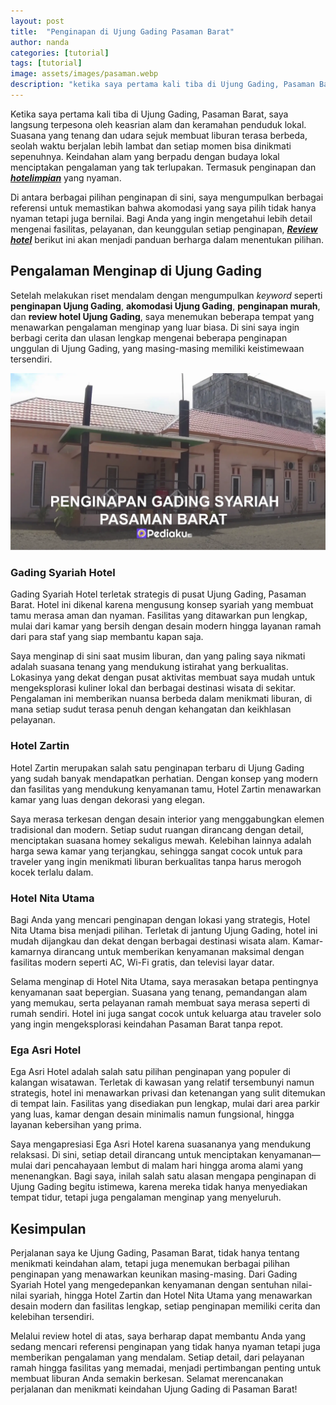 ```yaml
---
layout: post
title:  "Penginapan di Ujung Gading Pasaman Barat"
author: nanda
categories: [tutorial]
tags: [tutorial]
image: assets/images/pasaman.webp
description: "ketika saya pertama kali tiba di Ujung Gading, Pasaman Barat, saya langsung terpesona oleh keasrian alam dan keramahan penduduk lokal. Suasana yang tenang dan udara sejuk membuat liburan terasa berbeda, seolah waktu berjalan lebih lambat dan setiap momen bisa dinikmati sepenuhnya"
---
```


Ketika saya pertama kali tiba di Ujung Gading, Pasaman Barat, saya langsung terpesona oleh keasrian alam dan keramahan penduduk lokal. Suasana yang tenang dan udara sejuk membuat liburan terasa berbeda, seolah waktu berjalan lebih lambat dan setiap momen bisa dinikmati sepenuhnya. Keindahan alam yang berpadu dengan budaya lokal menciptakan pengalaman yang tak terlupakan. Termasuk penginapan dan [***hotelimpian***](https://hotelimpian.id) yang nyaman.

Di antara berbagai pilihan penginapan di sini, saya mengumpulkan berbagai referensi untuk memastikan bahwa akomodasi yang saya pilih tidak hanya nyaman tetapi juga bernilai. Bagi Anda yang ingin mengetahui lebih detail mengenai fasilitas, pelayanan, dan keunggulan setiap penginapan, [***Review hotel***](https://hotelimpian.id/info-hotel/pengalaman-dan-review-hotel-panduan-lengkap-untuk-memilih-penginapan-terbaik/) berikut ini akan menjadi panduan berharga dalam menentukan pilihan.

## Pengalaman Menginap di Ujung Gading

Setelah melakukan riset mendalam dengan mengumpulkan *keyword* seperti **penginapan Ujung Gading**, **akomodasi Ujung Gading**, **penginapan murah**, dan **review hotel Ujung Gading**, saya menemukan beberapa tempat yang menawarkan pengalaman menginap yang luar biasa. Di sini saya ingin berbagi cerita dan ulasan lengkap mengenai beberapa penginapan unggulan di Ujung Gading, yang masing-masing memiliki keistimewaan tersendiri.


![gading syariah](/assets/images/gading-syariah.webp)
### Gading Syariah Hotel

Gading Syariah Hotel terletak strategis di pusat Ujung Gading, Pasaman Barat. Hotel ini dikenal karena mengusung konsep syariah yang membuat tamu merasa aman dan nyaman. Fasilitas yang ditawarkan pun lengkap, mulai dari kamar yang bersih dengan desain modern hingga layanan ramah dari para staf yang siap membantu kapan saja.

Saya menginap di sini saat musim liburan, dan yang paling saya nikmati adalah suasana tenang yang mendukung istirahat yang berkualitas. Lokasinya yang dekat dengan pusat aktivitas membuat saya mudah untuk mengeksplorasi kuliner lokal dan berbagai destinasi wisata di sekitar. Pengalaman ini memberikan nuansa berbeda dalam menikmati liburan, di mana setiap sudut terasa penuh dengan kehangatan dan keikhlasan pelayanan.

### Hotel Zartin

Hotel Zartin merupakan salah satu penginapan terbaru di Ujung Gading yang sudah banyak mendapatkan perhatian. Dengan konsep yang modern dan fasilitas yang mendukung kenyamanan tamu, Hotel Zartin menawarkan kamar yang luas dengan dekorasi yang elegan. 

Saya merasa terkesan dengan desain interior yang menggabungkan elemen tradisional dan modern. Setiap sudut ruangan dirancang dengan detail, menciptakan suasana homey sekaligus mewah. Kelebihan lainnya adalah harga sewa kamar yang terjangkau, sehingga sangat cocok untuk para traveler yang ingin menikmati liburan berkualitas tanpa harus merogoh kocek terlalu dalam.


### Hotel Nita Utama

Bagi Anda yang mencari penginapan dengan lokasi yang strategis, Hotel Nita Utama bisa menjadi pilihan. Terletak di jantung Ujung Gading, hotel ini mudah dijangkau dan dekat dengan berbagai destinasi wisata alam. Kamar-kamarnya dirancang untuk memberikan kenyamanan maksimal dengan fasilitas modern seperti AC, Wi-Fi gratis, dan televisi layar datar.

Selama menginap di Hotel Nita Utama, saya merasakan betapa pentingnya kenyamanan saat bepergian. Suasana yang tenang, pemandangan alam yang memukau, serta pelayanan ramah membuat saya merasa seperti di rumah sendiri. Hotel ini juga sangat cocok untuk keluarga atau traveler solo yang ingin mengeksplorasi keindahan Pasaman Barat tanpa repot.


### Ega Asri Hotel

Ega Asri Hotel adalah salah satu pilihan penginapan yang populer di kalangan wisatawan. Terletak di kawasan yang relatif tersembunyi namun strategis, hotel ini menawarkan privasi dan ketenangan yang sulit ditemukan di tempat lain. Fasilitas yang disediakan pun lengkap, mulai dari area parkir yang luas, kamar dengan desain minimalis namun fungsional, hingga layanan kebersihan yang prima.

Saya mengapresiasi Ega Asri Hotel karena suasananya yang mendukung relaksasi. Di sini, setiap detail dirancang untuk menciptakan kenyamanan—mulai dari pencahayaan lembut di malam hari hingga aroma alami yang menenangkan. Bagi saya, inilah salah satu alasan mengapa penginapan di Ujung Gading begitu istimewa, karena mereka tidak hanya menyediakan tempat tidur, tetapi juga pengalaman menginap yang menyeluruh.


## Kesimpulan

Perjalanan saya ke Ujung Gading, Pasaman Barat, tidak hanya tentang menikmati keindahan alam, tetapi juga menemukan berbagai pilihan penginapan yang menawarkan keunikan masing-masing. Dari Gading Syariah Hotel yang mengedepankan kenyamanan dengan sentuhan nilai-nilai syariah, hingga Hotel Zartin dan Hotel Nita Utama yang menawarkan desain modern dan fasilitas lengkap, setiap penginapan memiliki cerita dan kelebihan tersendiri.

Melalui review hotel di atas, saya berharap dapat membantu Anda yang sedang mencari referensi penginapan yang tidak hanya nyaman tetapi juga memberikan pengalaman yang mendalam. Setiap detail, dari pelayanan ramah hingga fasilitas yang memadai, menjadi pertimbangan penting untuk membuat liburan Anda semakin berkesan. Selamat merencanakan perjalanan dan menikmati keindahan Ujung Gading di Pasaman Barat!
